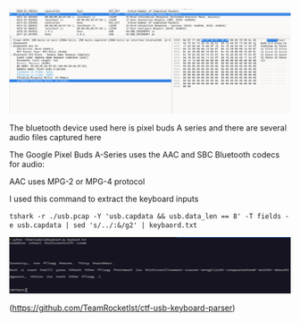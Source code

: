 ![](./sc/sc1.png)

The bluetooth device used here is pixel buds A series and there are several audio files captured here

The Google Pixel Buds A-Series uses the AAC and SBC Bluetooth codecs for audio: 

AAC uses MPG-2 or MPG-4 protocol

I used this command to extract the keyboard inputs 

    tshark -r ./usb.pcap -Y 'usb.capdata && usb.data_len == 8' -T fields -e usb.capdata | sed 's/../:&/g2' | keybaord.txt

![](./sc/sc2.png)

(https://github.com/TeamRocketIst/ctf-usb-keyboard-parser)
